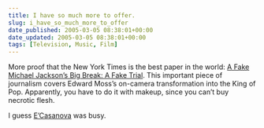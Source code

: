 ```yaml
---
title: I have so much more to offer.
slug: i_have_so_much_more_to_offer
date_published: 2005-03-05 08:38:01+00:00
date_updated: 2005-03-05 08:38:01+00:00
tags: [Television, Music, Film]
---
```

More proof that the New York Times is the best paper in the world: [A Fake Michael Jackson’s Big Break: A Fake Trial](http://www.nytimes.com/2005/03/01/arts/television/01jack.html?pagewanted=all&amp;position=). This important piece of journalism covers Edward Moss’s on-camera transformation into the King of Pop. Apparently, you have to do it with makeup, since you can’t buy necrotic flesh.

I guess [E’Casanova](http://mjnewsonline.com/interviews/ecasanova/) was busy.
